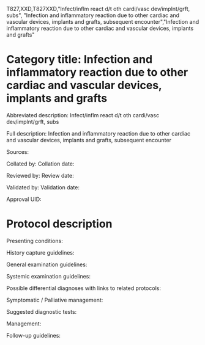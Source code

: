 T827,XXD,T827XXD,"Infect/inflm react d/t oth cardi/vasc dev/implnt/grft, subs", "Infection and inflammatory reaction due to other cardiac and vascular devices, implants and grafts, subsequent encounter","Infection and inflammatory reaction due to other cardiac and vascular devices, implants and grafts"
# Category title: Infection and inflammatory reaction due to other cardiac and vascular devices, implants and grafts

Abbreviated description: Infect/inflm react d/t oth cardi/vasc dev/implnt/grft, subs

Full description: Infection and inflammatory reaction due to other cardiac and vascular devices, implants and grafts, subsequent encounter

Sources:

Collated by:
Collation date:

Reviewed by:
Review date:

Validated by:
Validation date:

Approval UID:

# Protocol description

Presenting conditions:

History capture guidelines:

General examination guidelines:

Systemic examination guidelines:

Possible differential diagnoses with links to related protocols:

Symptomatic / Palliative management:

Suggested diagnostic tests:

Management:

Follow-up guidelines:
